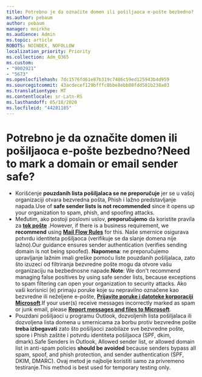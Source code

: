 ```yaml
---
title: Potrebno je da označite domen ili pošiljaoca e-pošte bezbedno?
ms.author: pebaum
author: pebaum
manager: mnirkhe
ms.audience: Admin
ms.topic: article
ROBOTS: NOINDEX, NOFOLLOW
localization_priority: Priority
ms.collection: Adm_O365
ms.custom:
- "9002921"
- "5673"
ms.openlocfilehash: 7dc1576fd61e87b319c7486c59ed125943b4d959
ms.sourcegitcommit: 43acdecef129bfffc8bbe8ebb08fdd581b238a03
ms.translationtype: MT
ms.contentlocale: sr-Latn-RS
ms.lasthandoff: 05/18/2020
ms.locfileid: "44281185"
---
```

# <a name="need-to-mark-a-domain-or-email-sender-safe"></a><span data-ttu-id="70721-102">Potrebno je da označite domen ili pošiljaoca e-pošte bezbedno?</span><span class="sxs-lookup"><span data-stu-id="70721-102">Need to mark a domain or email sender safe?</span></span>

- <span data-ttu-id="70721-103">Korišćenje **pouzdanih lista pošiljalaca se ne preporučuje** jer se u vašoj organizaciji otvara bezvredna pošta, Phish i lažno predstavljanje napada.</span><span class="sxs-lookup"><span data-stu-id="70721-103">Use of **safe sender lists is not recommended** since it opens up your organization to spam, phish, and spoofing attacks.</span></span>
- <span data-ttu-id="70721-104">Međutim, ako postoji poslovni uslov, **preporučujemo** da koristite pravila za **[tok pošte](https://docs.microsoft.com/microsoft-365/security/office-365-security/create-safe-sender-lists-in-office-365?view=o365-worldwide#recommended-use-mail-flow-rules)** .</span><span class="sxs-lookup"><span data-stu-id="70721-104">However, if there is a business requirement, we **recommend** using **[Mail Flow Rules](https://docs.microsoft.com/microsoft-365/security/office-365-security/create-safe-sender-lists-in-office-365?view=o365-worldwide#recommended-use-mail-flow-rules)** for this.</span></span> <span data-ttu-id="70721-105">Naše smernice osigurava potvrdu identiteta pošiljaoca (verifikuje se da slanje domena nije lažno).</span><span class="sxs-lookup"><span data-stu-id="70721-105">Our guidance ensures sender authentication (verifies sending domain is not being spoofed).</span></span> <span data-ttu-id="70721-106">**Napomena**: ne preporučujemo upravljanje lažnim imali greške pomoću liste pouzdanih pošiljalaca, zato što izuzeci od filtriranja bezvredne pošte mogu da otvore vašu organizaciju na bezbednosne napade.</span><span class="sxs-lookup"><span data-stu-id="70721-106">**Note**: We don't recommend managing false positives by using safe sender lists, because exceptions to spam filtering can open your organization to security attacks.</span></span> <span data-ttu-id="70721-107">Ako vaši korisnici (e) primaju poruke koje su nepravilno označene kao bezvredne ili neželjene e-pošte, **[Prijavite poruke i datoteke korporaciji Microsoft](https://protection.office.com/reportsubmission)**.</span><span class="sxs-lookup"><span data-stu-id="70721-107">If your user(s) receive messages incorrectly marked as spam or junk email, please **[Report messages and files to Microsoft](https://protection.office.com/reportsubmission)**.</span></span>
- <span data-ttu-id="70721-108">Pouzdani pošiljaoci u programu Outlook, dozvoljenih lista pošiljalaca ili dozvoljena lista domena u smernicama za borbu protiv bezvredne pošte **treba izbegavati** zato što pošiljaoci zaobilaze sve bezvredne pošte, spore i Phish zaštite i potvrdu identiteta pošiljaoca (SPF, dkim, dmark).</span><span class="sxs-lookup"><span data-stu-id="70721-108">Safe Senders in Outlook, Allowed sender list, or allowed domain list in anti-spam policies **should be avoided** because senders bypass all spam, spoof, and phish protection, and sender authentication (SPF, DKIM, DMARC).</span></span> <span data-ttu-id="70721-109">Ovaj metod je najbolje koristiti samo za privremeno testiranje.</span><span class="sxs-lookup"><span data-stu-id="70721-109">This method is best used for temporary testing only.</span></span>
